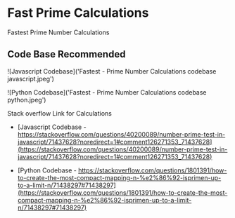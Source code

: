 # Fast Prime Calculations
Fastest Prime Number Calculations

## Code Base Recommended 
![Javascript Codebase]('Fastest - Prime Number Calculations codebase javascript.jpeg')

![Python Codebase]('Fastest - Prime Number Calculations codebase python.jpeg')

Stack overflow Link for Calculations

- [Javascript Codebase - https://stackoverflow.com/questions/40200089/number-prime-test-in-javascript/71437628?noredirect=1#comment126271353_71437628](https://stackoverflow.com/questions/40200089/number-prime-test-in-javascript/71437628?noredirect=1#comment126271353_71437628)

- [Python Codebase - https://stackoverflow.com/questions/1801391/how-to-create-the-most-compact-mapping-n-%e2%86%92-isprimen-up-to-a-limit-n/71438297#71438297](https://stackoverflow.com/questions/1801391/how-to-create-the-most-compact-mapping-n-%e2%86%92-isprimen-up-to-a-limit-n/71438297#71438297)
